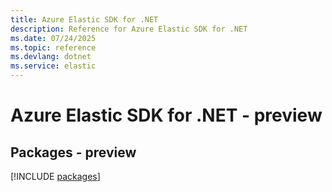 ```yaml
---
title: Azure Elastic SDK for .NET
description: Reference for Azure Elastic SDK for .NET
ms.date: 07/24/2025
ms.topic: reference
ms.devlang: dotnet
ms.service: elastic
---
```

# Azure Elastic SDK for .NET - preview
## Packages - preview
[!INCLUDE [packages](elastic-index.md)]